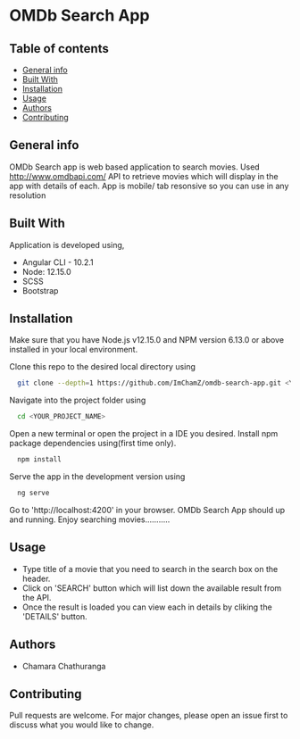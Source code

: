 # OMDb Search App

## Table of contents
* [General info](#general-info)
* [Built With](#built-with)
* [Installation](#installation)
* [Usage](#usage)
* [Authors](#authors)
* [Contributing](#contributing)

## General info
OMDb Search app is web based application to search movies. 
Used http://www.omdbapi.com/ API to retrieve movies which will display in the app with details of each.
App is mobile/ tab resonsive so you can use in any resolution 

## Built With
Application is developed using, 
* Angular CLI - 10.2.1
* Node: 12.15.0
* SCSS
* Bootstrap

## Installation

Make sure that you have Node.js v12.15.0 and NPM version 6.13.0 or above installed in your local environment. 

Clone this repo to the desired local directory using

```bash
  git clone --depth=1 https://github.com/ImChamZ/omdb-search-app.git <YOUR_PROJECT_NAME>
```
Navigate into the project folder using

```bash
  cd <YOUR_PROJECT_NAME>
```
Open a new terminal or open the project in a IDE you desired. Install npm package dependencies using(first time only). 

```bash
  npm install
```

Serve the app in the development version using

```bash
  ng serve
```

Go to 'http://localhost:4200' in your browser.
OMDb Search App should up and running. Enjoy searching movies...........

## Usage

* Type title of a movie that you need to search in the search box on the header. 
* Click on 'SEARCH' button which will list down the available result from the API. 
* Once the result is loaded you can view each in details by cliking the 'DETAILS' button.

## Authors

* Chamara Chathuranga

## Contributing
Pull requests are welcome. For major changes, please open an issue first to discuss what you would like to change.

